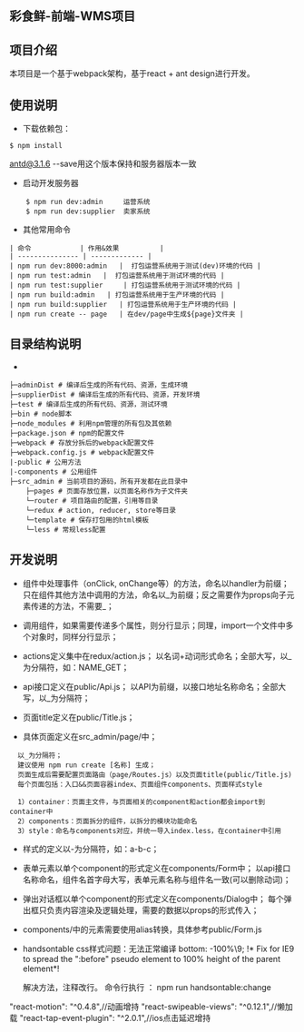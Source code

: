 ## 彩食鲜-前端-WMS项目
## 项目介绍
本项目是一个基于webpack架构，基于react + ant design进行开发。

## 使用说明

- 下载依赖包：
```
$ npm install
```
antd@3.1.6 --save用这个版本保持和服务器版本一致
- 启动开发服务器
```
	$ npm run dev:admin     运营系统
	$ npm run dev:supplier  卖家系统
```

- 其他常用命令
```
| 命令            | 作用&效果          |
| --------------- | ------------- |
| npm run dev:8000:admin   |  打包运营系统用于测试(dev)环境的代码 |
| npm run test:admin   |  打包运营系统用于测试环境的代码 |
| npm run test:supplier     | 打包运营系统用于测试环境的代码 |
| npm run build:admin   | 打包运营系统用于生产环境的代码 |
| npm run build:supplier   | 打包运营系统用于生产环境的代码 |
| npm run create -- page   | 在dev/page中生成${page}文件夹 |
```

## 目录结构说明
-
```
├─adminDist # 编译后生成的所有代码、资源，生成环境
├─supplierDist # 编译后生成的所有代码、资源，开发环境
├─test # 编译后生成的所有代码、资源，测试环境
├─bin # node脚本
├─node_modules # 利用npm管理的所有包及其依赖
├─package.json # npm的配置文件
├─webpack # 存放分拆后的webpack配置文件
├─webpack.config.js # webpack配置文件
|-public # 公用方法
|-components # 公用组件
├─src_admin # 当前项目的源码，所有开发都在此目录中
    ├─pages # 页面存放位置，以页面名称作为子文件夹
    └─router # 项目路由的配置，引用等目录
    └─redux # action, reducer, store等目录
    └─template # 保存打包用的html模板
    └─less # 常规less配置
```

## 开发说明
- 组件中处理事件（onClick, onChange等）的方法，命名以handler为前缀；只在组件其他方法中调用的方法，命名以_为前缀；反之需要作为props向子元素传递的方法，不需要_；

- 调用组件，如果需要传递多个属性，则分行显示；同理，import一个文件中多个对象时，同样分行显示；

- actions定义集中在redux/action.js；
  以名词+动词形式命名；全部大写，以_为分隔符，如：NAME_GET；

- api接口定义在public/Api.js；
  以API为前缀，以接口地址名称命名；全部大写，以_为分隔符；

- 页面title定义在public/Title.js；

- 具体页面定义在src_admin/page/中；
```
  以_为分隔符；
  建议使用 npm run create [名称] 生成；
  页面生成后需要配置页面路由（page/Routes.js）以及页面title(public/Title.js)
  每个页面包括：入口&&页面容器index、页面组件components、页面样式style

  1）container：页面主文件，与页面相关的component和action都会import到container中
  2）components：页面拆分的组件，以拆分的模块功能命名
  3）style：命名与components对应，并统一导入index.less，在container中引用
```
- 样式的定义以-为分隔符，如：a-b-c；

- 表单元素以单个component的形式定义在components/Form中；
  以api接口名称命名，组件名首字母大写，表单元素名称与组件名一致(可以删除动词)；

- 弹出对话框以单个component的形式定义在components/Dialog中；
  每个弹出框只负责内容渲染及逻辑处理，需要的数据以props的形式传入；

- components/中的元素需要使用alias转换，具体参考public/Form.js

- handsontable css样式问题：无法正常编译
  bottom: -100%\9; !* Fix for IE9 to spread the ":before" pseudo element to 100% height of the parent element*!

  解决方法，注释改行。
  命令行执行 ： npm run handsontable:change


"react-motion": "^0.4.8",//动画增持
"react-swipeable-views": "^0.12.1",//懒加载
"react-tap-event-plugin": "^2.0.1",//ios点击延迟增持
